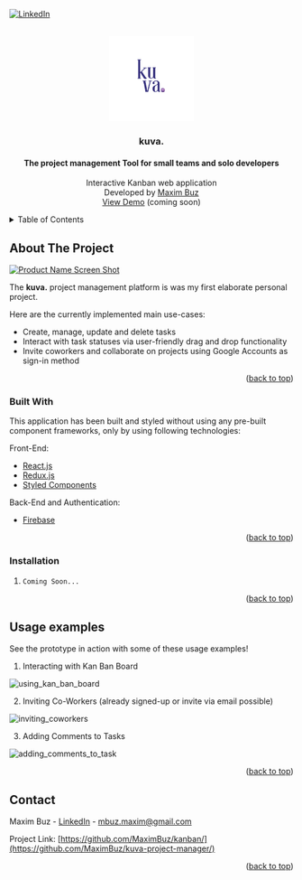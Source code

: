 <div id="top"></div>

<!-- PROJECT SHIELDS -->
[![LinkedIn][linkedin-shield]][linkedin-url]




<!-- PROJECT LOGO -->
<br />
<div align="center">
  <a href="https://github.com/othneildrew/Best-README-Template">
    <img src="frontend/src/kuva_logo.png" alt="Logo" width="150" height="150">
  </a>

  <h3 align="center">kuva.</h3>
  <h4 align="center">The project management Tool for small teams and solo developers</h4>

  <p align="center">
    Interactive Kanban web application
    <br/>
    Developed by <a href="https://www.linkedin.com/in/maxim-buz-17a2a717b/">Maxim Buz</a>
    <br/>
    <a href="">View Demo</a> (coming soon)
  </p>
</div>



<!-- TABLE OF CONTENTS -->
<details>
  <summary>Table of Contents</summary>
  <ol>
    <li>
      <a href="#about-the-project">About The Project</a>
      <ul>
        <li><a href="#built-with">Built With</a></li>
      </ul>
    </li>
    <li><a href="#usage">Usage</a></li>
    <li><a href="#contact">Contact</a></li>
  </ol>
</details>



<!-- ABOUT THE PROJECT -->
## About The Project

[![Product Name Screen Shot][product-screenshot]](https://example.com)

The **kuva.** project management platform is was my first elaborate personal project.

Here are the currently implemented main use-cases:
* Create, manage, update and delete tasks
* Interact with task statuses via user-friendly drag and drop functionality
* Invite coworkers and collaborate on projects using Google Accounts as sign-in method

<p align="right">(<a href="#top">back to top</a>)</p>



### Built With

This application has been built and styled without using any pre-built component frameworks, only by using following technologies:

Front-End:
* [React.js](https://reactjs.org/)
* [Redux.js](https://redux.js.org/)
* [Styled Components](https://styled-components.com/)

Back-End and Authentication:
* [Firebase](https://firebase.google.com/)


<p align="right">(<a href="#top">back to top</a>)</p>



### Installation

1. ```sh
   Coming Soon...
   ```

<p align="right">(<a href="#top">back to top</a>)</p>



<!-- USAGE EXAMPLES -->
## Usage examples

See the prototype in action with some of these usage examples!

1. Interacting with Kan Ban Board
<img src="screen-capture-1.gif" alt="using_kan_ban_board">

2. Inviting Co-Workers (already signed-up or invite via email possible)
<img src="screen-capture-2.gif" alt="inviting_coworkers">

3. Adding Comments to Tasks
<img src="screen-capture-3.gif" alt="adding_comments_to_task">


<p align="right">(<a href="#top">back to top</a>)</p>


<!-- CONTACT -->
## Contact

Maxim Buz - [LinkedIn](https://www.linkedin.com/in/maxim-buz-17a2a717b/) - mbuz.maxim@gmail.com

Project Link: [https://github.com/MaximBuz/kanban/](https://github.com/MaximBuz/kuva-project-manager/)

<p align="right">(<a href="#top">back to top</a>)</p>



<!-- MARKDOWN LINKS & IMAGES -->
<!-- https://www.markdownguide.org/basic-syntax/#reference-style-links -->
[linkedin-shield]: https://img.shields.io/badge/-LinkedIn-black.svg?style=for-the-badge&logo=linkedin&colorB=555
[linkedin-url]: https://www.linkedin.com/in/maxim-buz-17a2a717b/
[product-screenshot]: ./screenshot.png
